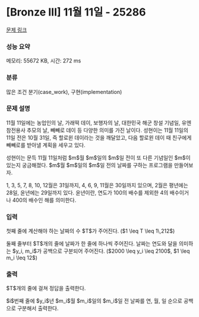 # [Bronze III] 11월 11일 - 25286 

[문제 링크](https://www.acmicpc.net/problem/25286) 

### 성능 요약

메모리: 55672 KB, 시간: 272 ms

### 분류

많은 조건 분기(case_work), 구현(implementation)

### 문제 설명

<p>11월 11일에는 농업인의 날, 가래떡 데이, 보행자의 날, 대한민국 해군 창설 기념일, 유엔참전용사 추모의 날, 빼빼로 데이 등 다양한 의미를 가진 날이다. 성현이는 11월 11일의 11일 전은 10월 31일, 즉 할로윈 데이라는 것을 깨달았고, 다음 할로윈 데이 때 친구에게 빼빼로를 받아낼 계획을 세우고 있다.</p>

<p>성현이는 문득 11월 11일처럼 $m$월 $m$일의 $m$일 전이 또 다른 기념일인 $m$이 있는지 궁금해졌다. $m$월 $m$일의 $m$일 전의 날짜를 구하는 프로그램을 만들어보자.</p>

<p>1, 3, 5, 7, 8, 10, 12월은 31일까지, 4, 6, 9, 11월은 30일까지 있으며, 2월은 평년에는 28일, 윤년에는 29일까지 있다. 윤년이란, 연도가 100의 배수를 제외한 4의 배수이거나 400의 배수인 해를 의미한다.</p>

### 입력 

 <p>첫째 줄에 계산해야 하는 날짜의 수 $T$가 주어진다. ($1 \leq T \leq 1\,212$)</p>

<p>둘째 줄부터 $T$개의 줄에 날짜가 한 줄에 하나씩 주어진다. 날짜는 연도와 달을 의미하는 $y_i, m_i$가 공백으로 구분되어 주어진다. ($2000 \leq y_i \leq 2100$, $1 \leq m_i \leq 12$)</p>

### 출력 

 <p>$T$개의 줄에 걸쳐 정답을 출력한다.</p>

<p>$i$번째 줄에 $y_i$년 $m_i$월 $m_i$일의 $m_i$일 전 날짜를 연, 월, 일 순으로 공백으로 구분해서 출력한다.</p>

